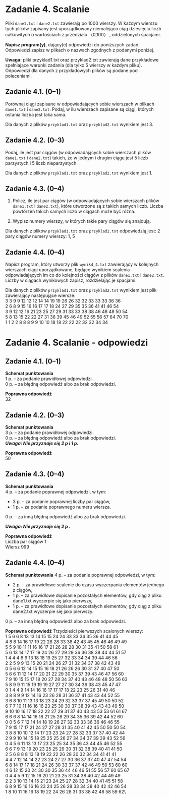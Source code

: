 Zadanie 4. Scalanie
=================

Pliki `dane1.txt` i `dane2.txt` zawierają po 1000 wierszy. W każdym wierszu tych plików
zapisany jest uporządkowany niemalejąco ciąg dziesięciu liczb całkowitych o wartościach
z przedziału 〈0,100〉 , oddzielonych spacjami.

**Napisz program(y)**, dający(e) odpowiedzi do poniższych zadań. Odpowiedzi zapisz w plikach
o nazwach zgodnych z podanymi poniżej.

**Uwaga:** pliki przyklad1.txt oraz przyklad2.txt zawierają dane przykładowe
spełniające warunki zadania (dla tylko 5 wierszy w każdym pliku). Odpowiedzi dla danych
z przykładowych plików są podane pod poleceniami. 
## Zadanie 4.1. (0–1)

Porównaj ciągi zapisane w odpowiadających sobie wierszach w plikach `dane1.txt`
i `dane2.txt`. Podaj, w ilu wierszach zapisane są ciągi, których ostania liczba jest taka sama.

Dla danych z plików `przyklad1.txt` oraz `przyklad2.txt` wynikiem jest 3. 

## Zadanie 4.2. (0–3)

Podaj, ile jest par ciągów (w odpowiadających sobie wierszach plików `dane1.txt`
i `dane2.txt`) takich, że w jednym i drugim ciągu jest 5 liczb parzystych i 5 liczb
nieparzystych.

Dla danych z plików `przyklad1.txt` oraz `przyklad2.txt` wynikiem jest 1.

## Zadanie 4.3. (0–4)

1. Policz, ile jest par ciągów (w odpowiadających sobie wierszach plików `dane1.txt`
i `dane2.txt`), które utworzone są z takich samych liczb. Liczba powtórzeń takich samych
liczb w ciągach może być różna. 

2. Wypisz numery wierszy, w których takie pary ciągów się
znajdują.

Dla danych z plików `przyklad1.txt` oraz `przyklad2.txt` odpowiedzią jest:
2 pary ciągów
numery wierszy:
1, 5 

## Zadanie 4.4. (0–4)

Napisz program, który utworzy plik `wynik4_4.txt` zawierający w kolejnych wierszach
ciągi uporządkowane, będące wynikiem scalenia odpowiadających im co do kolejności
ciągów z plików `dane1.txt` i `dane2.txt`. Liczby w ciągach wynikowych zapisz,
rozdzielając je spacjami.

Dla danych z plików `przyklad1.txt` oraz `przyklad2.txt` wynikiem jest plik
zawierający następujące wiersze:\
3 3 9 9 12 12 12 14 14 19 19 26 26 32 32 33 33 33 36 36\
2 6 8 9 15 16 16 17 17 18 24 27 29 35 35 36 41 41 46 54\
3 9 12 12 16 21 23 25 27 29 31 33 33 38 38 46 48 48 50 54\
5 8 13 15 22 22 27 31 36 39 45 46 49 52 55 56 57 64 70 70\
1 1 2 2 8 8 8 9 9 10 10 18 18 22 22 22 32 32 34 34

Zadanie 4. Scalanie - odpowiedzi
=================

## Zadanie 4.1. (0–1)
**Schemat punktowania**\
1 p. – za podanie prawidłowej odpowiedzi.\
0 p. – za błędną odpowiedź albo za brak odpowiedzi. 

**Poprawna odpowiedź**\
32

## Zadanie 4.2. (0–3)
**Schemat punktowania**\
3 p. – za podanie prawidłowej odpowiedzi.\
0 p. – za błędną odpowiedź albo za brak odpowiedzi. \
***Uwaga: Nie przyznaje się 2 p i 1 p.***

**Poprawna odpowiedź**\
50 

## Zadanie 4.3. (0–4)
**Schemat punktowania**\
4 p. – za podanie poprawnej odpowiedzi, w tym:
- 3 p. – za podanie poprawnej liczby par ciągów,
- 1 p. – za podanie poprawnego numeru wiersza.

0 p. – za inną błędną odpowiedź albo za brak odpowiedzi.

***Uwaga: Nie przyznaje się 2 p .***

**Poprawna odpowiedź**\
Liczba par ciągów 1\
Wiersz 999

## Zadanie 4.4. (0–4)
**Schemat punktowania**
4 p. – za podanie poprawnej odpowiedzi, w tym:
- 2 p. – za prawidłowe scalenie do czasu wyczerpania elementów jednego z ciągów,
- 1 p. – za prawidłowe dopisanie pozostałych elementów, gdy ciąg z pliku dane1.txt
wyczerpie się jako pierwszy,
- 1 p. – za prawidłowe dopisanie pozostałych elementów, gdy ciąg z pliku dane2.txt
wyczerpie się jako pierwszy.

0 p. – za inną błędną odpowiedź albo za brak odpowiedzi.

**Poprawna odpowiedź**
Trzydzieści pierwszych scalonych wierszy:\
1 5 6 6 8 13 13 14 15 15 24 24 33 33 34 35 36 41 44 45\
4 8 8 14 16 17 19 22 28 28 33 38 42 43 45 45 46 46 49 49\
5 5 9 10 11 11 16 16 17 21 26 28 28 30 31 35 41 50 58 61\
5 6 13 14 17 17 19 24 26 27 29 29 36 36 38 38 44 44 51 57\
1 4 4 4 6 9 13 18 18 19 25 27 32 33 34 34 39 44 46 56\
2 2 5 9 9 13 15 20 21 24 26 27 31 32 34 37 38 42 43 49\
0 5 6 6 12 14 15 15 16 18 21 26 26 26 30 31 37 40 47 50\
5 6 6 11 12 14 17 20 21 22 29 30 35 37 39 43 46 47 56 60\
7 9 10 15 15 17 18 20 27 28 34 37 40 43 46 48 48 50 56 63\
5 8 9 9 11 15 19 19 19 27 27 27 30 34 36 38 43 45 47 47\
0 1 4 4 9 14 14 16 16 17 17 17 18 22 23 25 26 31 40 46\
3 8 8 9 9 12 14 16 23 26 28 31 36 37 41 43 43 44 52 55\
3 6 8 10 11 13 13 18 23 24 29 32 33 37 37 45 49 50 50 52\
6 7 7 10 11 16 16 16 23 25 30 30 37 38 39 43 43 43 49 50\
9 10 10 16 17 18 22 22 27 29 31 37 40 43 43 53 53 61 61 67\
6 6 6 8 14 14 16 18 21 25 26 29 34 35 36 39 42 44 52 60\
0 0 5 6 7 12 14 14 18 19 26 27 32 33 33 36 36 46 46 55\
7 9 15 17 17 21 24 27 27 28 31 35 40 41 42 45 50 50 50 54\
3 8 8 10 10 12 14 17 23 23 24 27 28 32 33 37 37 40 42 44\
2 9 9 10 14 15 18 25 25 25 26 27 34 34 37 39 39 43 52 56\
0 4 5 6 11 13 13 17 23 25 25 34 35 36 43 44 45 46 52 55\
6 6 7 9 13 19 20 23 25 25 29 30 31 32 38 39 40 41 41 50\
2 5 6 8 8 8 13 18 19 22 22 26 28 30 32 34 34 41 41 41\
4 4 7 12 14 14 22 23 24 27 27 30 36 37 37 40 47 47 54 54\
6 8 14 17 17 18 21 24 26 30 33 37 37 42 46 49 50 53 60 60\
4 6 12 15 20 24 30 30 35 36 44 46 46 51 55 56 57 60 65 67\
0 4 4 5 9 12 15 16 20 21 23 25 31 34 38 40 42 44 49 49\
2 2 3 10 13 14 15 21 23 24 25 27 28 32 34 40 41 45 51 58\
6 8 9 15 16 16 16 23 24 25 26 28 33 34 38 40 42 42 46 54\
1 8 10 11 16 16 18 19 22 24 26 28 31 33 38 42 48 58 59 62\ 
